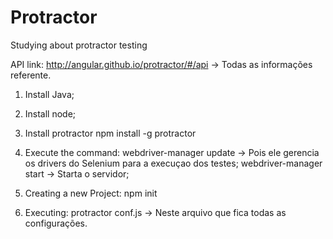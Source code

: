 # Protractor
Studying about protractor testing

API link: http://angular.github.io/protractor/#/api          -> Todas as informações referente.

1) Install Java;
2) Install node;
3) Install protractor
    npm install -g protractor
 
4) Execute the command:
    webdriver-manager update   -> Pois ele gerencia os drivers do Selenium para a execuçao dos testes;
    webdriver-manager start   -> Starta o servidor;
     
5) Creating a new Project:
    npm init
    
6) Executing:
    protractor conf.js         -> Neste arquivo que fica todas as configurações.
   
    
 
